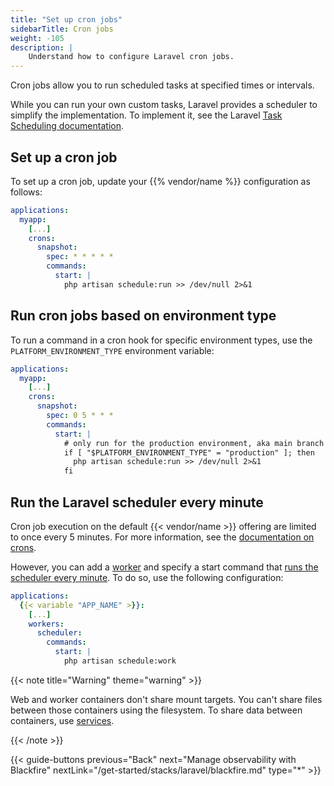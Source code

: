 ```yaml
---
title: "Set up cron jobs"
sidebarTitle: Cron jobs
weight: -105
description: |
    Understand how to configure Laravel cron jobs.
---
```


Cron jobs allow you to run scheduled tasks at specified times or intervals.

While you can run your own custom tasks, Laravel provides a scheduler to simplify the implementation.
To implement it, see the Laravel [Task Scheduling documentation](https://laravel.com/docs/master/scheduling).

## Set up a cron job

To set up a cron job, update your {{% vendor/name %}} configuration as follows:

```yaml {configFile="app"}
applications:
  myapp:
    [...]
    crons:
      snapshot:
        spec: * * * * *
        commands:
          start: |
            php artisan schedule:run >> /dev/null 2>&1
```

## Run cron jobs based on environment type

To run a command in a cron hook for specific environment types,
use the `PLATFORM_ENVIRONMENT_TYPE` environment variable:

```yaml {configFile="app"}
applications:
  myapp:
    [...]
    crons:
      snapshot:
        spec: 0 5 * * *
        commands:
          start: |
            # only run for the production environment, aka main branch
            if [ "$PLATFORM_ENVIRONMENT_TYPE" = "production" ]; then
              php artisan schedule:run >> /dev/null 2>&1
            fi
```

## Run the Laravel scheduler every minute

Cron job execution on the default {{< vendor/name >}} offering are limited to once every 5 minutes.
For more information, see the [documentation on crons](/create-apps/app-reference/single-runtime-image.md#crons).

However, you can add a [worker](/create-apps/app-reference/single-runtime-image.md#workers)
and specify a start command that [runs the scheduler every minute](https://laravel.com/docs/11.x/scheduling#running-the-scheduler-locally).
To do so, use the following configuration:

```yaml {configFile="app"}
applications:
  {{< variable "APP_NAME" >}}:
    [...]
    workers:
      scheduler:
        commands:
          start: |
            php artisan schedule:work
```

{{< note title="Warning" theme="warning" >}}

Web and worker containers don't share mount targets.
You can't share files between those containers using the filesystem.
To share data between containers, use [services](/add-services/_index.md).

{{< /note >}}

{{< guide-buttons previous="Back" next="Manage observability with Blackfire" nextLink="/get-started/stacks/laravel/blackfire.md" type="*" >}}
